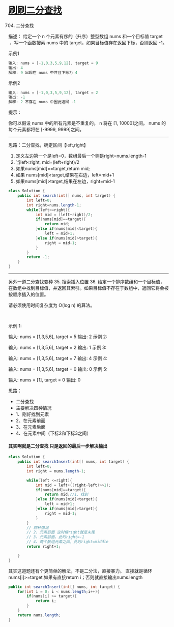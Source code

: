 # [刷刷二分查找](https://github.com/liu-cj25/blog/issues/14)

704. 二分查找

描述：
给定一个 n 个元素有序的（升序）整型数组 nums 和一个目标值 target  ，写一个函数搜索 nums 中的 target，如果目标值存在返回下标，否则返回 -1。


示例1
```java
输入: nums = [-1,0,3,5,9,12], target = 9
输出: 4
解释: 9 出现在 nums 中并且下标为 4
```
示例2
```java
输入: nums = [-1,0,3,5,9,12], target = 2
输出: -1
解释: 2 不存在 nums 中因此返回 -1
```

提示：

你可以假设 nums 中的所有元素是不重复的。
n 将在 [1, 10000]之间。
nums 的每个元素都将在 [-9999, 9999]之间。


---
思路：二分查找，确定区间【left,right】
1. 定义左边第一个是left=0，数组最后一个则是right=nums.length-1
2. 当left<right, mid=(left+right)/2
3. 如果nums[mid]==target,return mid;
4. 如果 nums[mid]<target,结果在右边，left=mid+1
5. 如果nums[mid]>target,结果在左边，right=mid-1


```java
class Solution {
    public int search(int[] nums, int target) {
        int left=0;
        int right=nums.length-1;
        while(left<=right){
            int mid = (left+right)/2;
            if(nums[mid]==target){
                return mid;
            }else if(nums[mid]<target){
                left = mid+1;
            }else if(nums[mid]>target){
                right = mid-1;
            }
        }
        return -1;
    }
}
```
---
另外一道二分查找变种
35. 搜索插入位置
36. 给定一个排序数组和一个目标值，在数组中找到目标值，并返回其索引。如果目标值不存在于数组中，返回它将会被按顺序插入的位置。

请必须使用时间复杂度为 O(log n) 的算法。

 

示例 1:

输入: nums = [1,3,5,6], target = 5
输出: 2
示例 2:

输入: nums = [1,3,5,6], target = 2
输出: 1
示例 3:

输入: nums = [1,3,5,6], target = 7
输出: 4
示例 4:

输入: nums = [1,3,5,6], target = 0
输出: 0
示例 5:

输入: nums = [1], target = 0
输出: 0

思路：
- 二分查找
- 主要解决四种情况
- 1、刚好找到元素
- 2、在元素前面
- 3、在元素后面
- 4、在元素中间（下标2和下标3之间）


#### 其实啊就是二分查找 只是返回的最后一步解决输出
```java
class Solution {
    public int searchInsert(int[] nums, int target) {
        int left=0;
        int right = nums.length-1;

        while(left <=right){
            int mid = left+((right-left)>>1);
            if(nums[mid]==target){
                return mid;//1、找到
            }else if(nums[mid]<target){
                left = mid+1;
            }else if(nums[mid]>target){
                right = mid-1;
            }
        }
        // 四种情况
        // 2、元素后面 这时候right就是末尾
        // 3、元素前面，此时right=-1
        // 4、两个数组元素之间，此时right=middle
        return right+1;

    }
}
```

其实这道题还有个更简单的解法，不是二分法，直接暴力。
直接就是循环nums[i]>=target,如果有直接return i；否则就直接输出nums.length
```java
public int searchInsert(int[] nums, int target) {
    for(int i = 0; i < nums.length;i++){
        if(nums[i] >= target){
            return i;
        }
    }
    return nums.length;
}
```